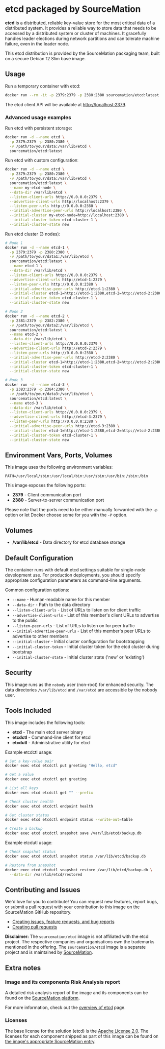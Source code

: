 # etcd packaged by SourceMation

**etcd** is a distributed, reliable key-value store for the most critical data of a distributed system. It provides a reliable way to store data that needs to be accessed by a distributed system or cluster of machines. It gracefully handles leader elections during network partitions and can tolerate machine failure, even in the leader node.

This etcd distribution is provided by the SourceMation packaging team, built on a secure Debian 12 Slim base image.

## Usage

Run a temporary container with etcd:

```bash
docker run --rm -it -p 2379:2379 -p 2380:2380 sourcemation/etcd:latest
```

The etcd client API will be available at [http://localhost:2379](http://localhost:2379).

### Advanced usage examples

Run etcd with persistent storage:

```bash
docker run -d --name etcd \
  -p 2379:2379 -p 2380:2380 \
  -v /path/to/your/data:/var/lib/etcd \
  sourcemation/etcd:latest
```

Run etcd with custom configuration:

```bash
docker run -d --name etcd \
  -p 2379:2379 -p 2380:2380 \
  -v /path/to/your/data:/var/lib/etcd \
  sourcemation/etcd:latest \
  --name my-etcd-node \
  --data-dir /var/lib/etcd \
  --listen-client-urls http://0.0.0.0:2379 \
  --advertise-client-urls http://localhost:2379 \
  --listen-peer-urls http://0.0.0.0:2380 \
  --initial-advertise-peer-urls http://localhost:2380 \
  --initial-cluster my-etcd-node=http://localhost:2380 \
  --initial-cluster-token etcd-cluster-1 \
  --initial-cluster-state new
```

Run etcd cluster (3 nodes):

```bash
# Node 1
docker run -d --name etcd-1 \
  -p 2379:2379 -p 2380:2380 \
  -v /path/to/your/data1:/var/lib/etcd \
  sourcemation/etcd:latest \
  --name etcd-1 \
  --data-dir /var/lib/etcd \
  --listen-client-urls http://0.0.0.0:2379 \
  --advertise-client-urls http://etcd-1:2379 \
  --listen-peer-urls http://0.0.0.0:2380 \
  --initial-advertise-peer-urls http://etcd-1:2380 \
  --initial-cluster etcd-1=http://etcd-1:2380,etcd-2=http://etcd-2:2380,etcd-3=http://etcd-3:2380 \
  --initial-cluster-token etcd-cluster-1 \
  --initial-cluster-state new

# Node 2
docker run -d --name etcd-2 \
  -p 2381:2379 -p 2382:2380 \
  -v /path/to/your/data2:/var/lib/etcd \
  sourcemation/etcd:latest \
  --name etcd-2 \
  --data-dir /var/lib/etcd \
  --listen-client-urls http://0.0.0.0:2379 \
  --advertise-client-urls http://etcd-2:2379 \
  --listen-peer-urls http://0.0.0.0:2380 \
  --initial-advertise-peer-urls http://etcd-2:2380 \
  --initial-cluster etcd-1=http://etcd-1:2380,etcd-2=http://etcd-2:2380,etcd-3=http://etcd-3:2380 \
  --initial-cluster-token etcd-cluster-1 \
  --initial-cluster-state new

# Node 3
docker run -d --name etcd-3 \
  -p 2383:2379 -p 2384:2380 \
  -v /path/to/your/data3:/var/lib/etcd \
  sourcemation/etcd:latest \
  --name etcd-3 \
  --data-dir /var/lib/etcd \
  --listen-client-urls http://0.0.0.0:2379 \
  --advertise-client-urls http://etcd-3:2379 \
  --listen-peer-urls http://0.0.0.0:2380 \
  --initial-advertise-peer-urls http://etcd-3:2380 \
  --initial-cluster etcd-1=http://etcd-1:2380,etcd-2=http://etcd-2:2380,etcd-3=http://etcd-3:2380 \
  --initial-cluster-token etcd-cluster-1 \
  --initial-cluster-state new
```

## Environment Vars, Ports, Volumes

This image uses the following environment variables:

```
PATH=/usr/local/sbin:/usr/local/bin:/usr/sbin:/usr/bin:/sbin:/bin
```

This image exposes the following ports:

- **2379** - Client communication port
- **2380** - Server-to-server communication port

Please note that the ports need to be either manually forwarded with the `-p` option or let Docker choose some for you with the `-P` option.

## Volumes

- **/var/lib/etcd** - Data directory for etcd database storage

## Default Configuration

The container runs with default etcd settings suitable for single-node development use. For production deployments, you should specify appropriate configuration parameters as command-line arguments.

Common configuration options:
- `--name` - Human-readable name for this member
- `--data-dir` - Path to the data directory
- `--listen-client-urls` - List of URLs to listen on for client traffic
- `--advertise-client-urls` - List of this member's client URLs to advertise to the public
- `--listen-peer-urls` - List of URLs to listen on for peer traffic
- `--initial-advertise-peer-urls` - List of this member's peer URLs to advertise to other members
- `--initial-cluster` - Initial cluster configuration for bootstrapping
- `--initial-cluster-token` - Initial cluster token for the etcd cluster during bootstrap
- `--initial-cluster-state` - Initial cluster state ('new' or 'existing')

## Security

This image runs as the `nobody` user (non-root) for enhanced security. The data directories `/var/lib/etcd` and `/var/etcd` are accessible by the nobody user.

## Tools Included

This image includes the following tools:

- **etcd** - The main etcd server binary
- **etcdctl** - Command-line client for etcd
- **etcdutl** - Administrative utility for etcd

Example etcdctl usage:

```bash
# Set a key-value pair
docker exec etcd etcdctl put greeting "Hello, etcd"

# Get a value
docker exec etcd etcdctl get greeting

# List all keys
docker exec etcd etcdctl get "" --prefix

# Check cluster health
docker exec etcd etcdctl endpoint health

# Get cluster status
docker exec etcd etcdctl endpoint status --write-out=table

# Create a backup
docker exec etcd etcdctl snapshot save /var/lib/etcd/backup.db
```

Example etcdutl usage:

```bash
# Check snapshot status
docker exec etcd etcdutl snapshot status /var/lib/etcd/backup.db

# Restore from snapshot
docker exec etcd etcdutl snapshot restore /var/lib/etcd/backup.db \
  --data-dir /var/lib/etcd/restored
```

## Contributing and Issues

We'd love for you to contribute! You can request new features, report bugs, or submit a pull request with your contribution to this image on the SourceMation GitHub repository.

- [Creating issues, feature requests, and bug reports](https://github.com/SourceMation/images/issues/new/choose)
- [Creating pull requests](https://github.com/SourceMation/images/compare)

**Disclaimer:** The `sourcemation/etcd` image is not affiliated with the etcd project. The respective companies and organisations own the trademarks mentioned in the offering. The `sourcemation/etcd` image is a separate project and is maintained by [SourceMation](https://sourcemation.com).

## Extra notes

### Image and its components Risk Analysis report

A detailed risk analysis report of the image and its components can be found on the [SourceMation platform](https://www.sourcemation.com/).

For more information, check out the [overview of etcd](https://etcd.io/) page.

### Licenses

The base license for the solution (etcd) is the [Apache License 2.0](https://github.com/etcd-io/etcd/blob/main/LICENSE). The licenses for each component shipped as part of this image can be found on [the image's appropriate SourceMation entry](https://www.sourcemation.com/).
